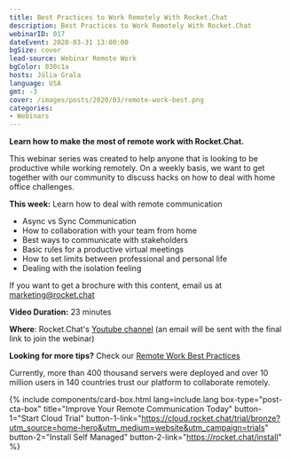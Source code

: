```yaml
---
title: Best Practices to Work Remotely With Rocket.Chat
description: Best Practices to Work Remotely With Rocket.Chat
webinarID: 017
dateEvent: 2020-03-31 13:00:00
bgSize: cover
lead-source: Webinar Remote Work
bgColor: 030c1a
hosts: Júlia Grala
language: USA
gmt: -3
cover: /images/posts/2020/03/remote-work-best.png
categories:
- Webinars
---
```


**Learn how to make the most of remote work with Rocket.Chat.**

This webinar series was created to help anyone that is looking to be productive while working remotely. On a weekly basis, we want to get together with our community to discuss hacks on how to deal with home office challenges.

**This week:** Learn how to deal with remote communication

- Async vs Sync Communication
- How to collaboration with your team from home
- Best ways to communicate with stakeholders
- Basic rules for a productive virtual meetings
- How to set limits between professional and personal life
- Dealing with the isolation feeling

If you want to get a brochure with this content, email us at [marketing@rocket.chat](mailto:marketing@rocket.chat)

**Video Duration:** 23 minutes

**Where**: Rocket.Chat's [Youtube channel](https://www.youtube.com/channel/UCin9nv7mUjoqrRiwrzS5UVQ) (an email will be sent with the final link to join the webinar)

**Looking for more tips?**
Check our [Remote Work Best Practices](https://rocket.chat/remote-work)

Currently, more than 400 thousand servers were deployed and over 10 million users in 140 countries trust our platform to collaborate remotely.

{% include components/card-box.html lang=include.lang box-type="post-cta-box" title="Improve Your Remote Communication Today" button-1="Start Cloud Trial" button-1-link="https://cloud.rocket.chat/trial/bronze?utm_source=home-hero&utm_medium=website&utm_campaign=trials" button-2="Install Self Managed" button-2-link="https://rocket.chat/install" %}